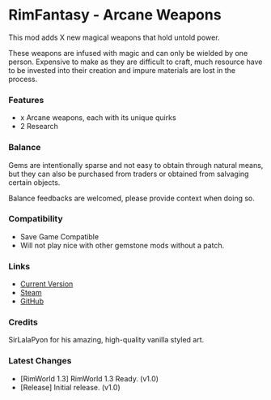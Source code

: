 # RimFantasy - Arcane Weapons

This mod adds X new magical weapons that hold untold power.

These weapons are infused with magic and can only be wielded by one person. Expensive to make as they are difficult to craft, much resource have to be invested into their creation and impure materials are lost in the process.

### Features

- x Arcane weapons, each with its unique quirks
- 2 Research

### Balance

Gems are intentionally sparse and not easy to obtain through natural means, but they can also be purchased from traders or obtained from salvaging certain objects.

Balance feedbacks are welcomed, please provide context when doing so.

### Compatibility

- Save Game Compatible
- Will not play nice with other gemstone mods without a patch.

### Links

- [Current Version](https://github.com/Sierra0001/RimFantasy---Arcane-Weapons/releases/tag/v1.0)
- [Steam](https://steamcommunity.com/sharedfiles/filedetails/?id=1234567890)
- [GitHub](https://github.com/Sierra0001/RimFantasy---Arcane-Weapons)

### Credits

SirLalaPyon for his amazing, high-quality vanilla styled art.

### Latest Changes

- [RimWorld 1.3] RimWorld 1.3 Ready. (v1.0)
- [Release] Initial release. (v1.0)